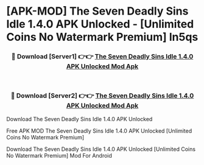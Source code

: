 # [APK-MOD] The Seven Deadly Sins  Idle 1.4.0 APK Unlocked - [Unlimited Coins No Watermark Premium] ln5qs



<div align="center">
<h3>🔴 Download [Server1] 👉👉 <a href="https://momento.my/?title=The_Seven_Deadly_Sins__Idle_1.4.0_APK_Unlocked">The Seven Deadly Sins  Idle 1.4.0 APK Unlocked Mod Apk</a></h3><br>

<h3>🔴 Download [Server2] 👉👉 <a href="https://momento.my/?title=The_Seven_Deadly_Sins__Idle_1.4.0_APK_Unlocked">The Seven Deadly Sins  Idle 1.4.0 APK Unlocked Mod Apk</a></h3>
</div>



Download The Seven Deadly Sins  Idle 1.4.0 APK Unlocked 

Free APK MOD The Seven Deadly Sins  Idle 1.4.0 APK Unlocked [Unlimited Coins No Watermark Premium]

Download The Seven Deadly Sins  Idle 1.4.0 APK Unlocked [Unlimited Coins No Watermark Premium] Mod For Android
